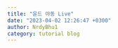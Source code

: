 ```yaml
---
title: "윤드 야동 Live"
date: "2023-04-02 12:26:47 +0300"
author: NrdyBhu1
category: tutorial blog
---
```

